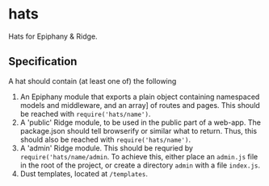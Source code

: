 # hats

Hats for Epiphany & Ridge.

## Specification

A hat should contain (at least one of) the following

1. An Epiphany module that exports a plain object containing namespaced models and middleware, and an array]
	of routes and pages. This should be reached with `require('hats/name')`.
2. A 'public' Ridge module, to be used in the public part of a web-app. The package.json should tell browserify or similar
	what to return. Thus, this should also be reached with `require('hats/name')`.
3. A 'admin' Ridge module. This should be requried by `require('hats/name/admin`. To achieve this, either place an `admin.js` file
	in the root of the project, or create a directory `admin` with a file `index.js`.
4. Dust templates, located at `/templates`.
